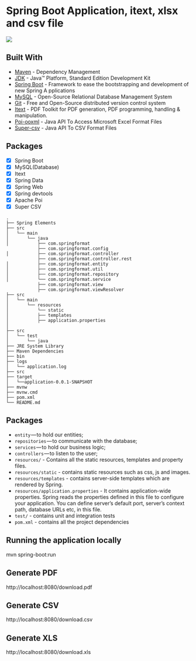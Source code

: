 # Spring Boot Application, itext, xlsx and csv file
 ![](https://i.imgur.com/qgRaRlub.jpg)
 
## Built With
* [Maven](https://maven.apache.org/) - Dependency Management
* [JDK](http://www.oracle.com/technetwork/java/javase/downloads/jdk8-downloads-2133151.html) - Java™ Platform, Standard       Edition Development Kit 
* [Spring Boot](https://spring.io/projects/spring-boot) - Framework to ease the bootstrapping and development of new Spring   A pplications
* [MySQL](https://dev.mysql.com/) - Open-Source Relational Database Management System
* [Git](https://git-scm.com/) - Free and Open-Source distributed version control system  
* [Itext](https://itextpdf.com/en) - PDF Toolkit for PDF generation, PDF programming, handling & manipulation.
* [Poi-ooxml](https://poi.apache.org/) - Java API To Access Microsoft Excel Format Files
* [Super-csv](http://super-csv.github.io/super-csv/index.html) - Java API To CSV Format Files

## Packages
- [x] Spring Boot
- [x] MySQL(Database)
- [x] Itext
- [x] Spring Data
- [x] Spring Web
- [x] Spring devtools
- [x] Apache Poi
- [X] Super CSV

```
.
├── Spring Elements
├── src
│   └── main
│       └── java
│           ├── com.springformat     
            ├── com.springformat.config
│           ├── com.springformat.controller
            ├── com.springformat.controller.rest
│           ├── com.springformat.entity
│           ├── com.springformat.util
│           ├── com.springformat.repository
│           └── com.springformat.service
            ├── com.springformat.view
            ├── com.springformat.viewResolver
├── src
│   └── main
│       └── resources
│           └── static              
│           ├── templates            
│           ├── application.properties
│            
├── src
│   └── test
│       └── java
├── JRE System Library
├── Maven Dependencies
├── bin
├── logs
│   └── application.log
├── src
├── target
│   └──application-0.0.1-SNAPSHOT
├── mvnw
├── mvnw.cmd
├── pom.xml
└── README.md
```

## Packages
- `entity` — to hold our entities;
- `repositories` — to communicate with the database;
- `services` — to hold our business logic;
- `controllers` — to listen to the user;
- `resources/` - Contains all the static resources, templates and property files.
- `resources/static` - contains static resources such as css, js and images.
- `resources/templates` - contains server-side templates which are rendered by Spring.
- `resources/application.properties` - It contains application-wide properties. 
  Spring reads the properties defined in this file to configure your application. 
  You can define server’s default port, server’s context path, database URLs etc, in this file.
- `test/` - contains unit and integration tests
- `pom.xml` - contains all the project dependencies
 
## Running the application locally
mvn spring-boot:run
## Generate PDF 
http://localhost:8080/download.pdf
## Generate CSV
http://localhost:8080/download.csv
## Generate XLS
http://localhost:8080/download.xls


